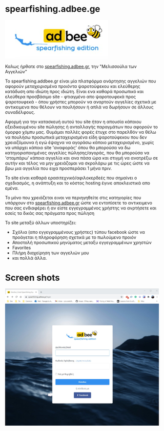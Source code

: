 # spearfishing.adbee.ge

![](images/logo.jpg)

Καλως ήρθατε στο [spearfishing.adbee.gr](https://spearfishing.adbee.gr), την "Mελισσούλα των Aγγελιών"

To spearfishing.addbee.gr είναι μία πλατφόρμα ανάρτησης αγγελιών που αφορούν μεταχειρισμένα προιόντα ψαροτούφεκου και ελεύθερης κατάδυση απο ιδιώτη προς ιδιώτη. Είναι ενα καθαρά προσωπικό και ελεύθερα προσβάσιμο site - φτιαγμένο απο ψαροτουφεκά προς ψαροτουφεκά - όπου χρήστες μπορούν να αναρτούν αγγελίες σχετικά με αντικειμενα που θέλουν να πουλήσουν ή απλά να δωρήσουν σε άλλους συναδέλφους.

Αφορμή για την κατασκευή αυτού του site ήταν η απουσία κάποιου εξειδικευμένου site πώλησης ή ανταλλαγής παραγμάτων που αφορούν το όμορφο χόμπυ μας. Θυμάμαι πολλές φορές έτυχε στο παρελθόν να θέλω να πουλήσω προσωπικά μεταχειρισμένα είδη ψαροτούφεκου που δεν χρειαζόμουνα ή εγώ έψαχνα να αγοράσω κάποιο μεταχειρισμένο, χωρίς να υπάρχει κάποιο site 'αναφοράς' όπου θα μπορούσα να δω κατηγοριοποιημένες αγγελίες πώλησης/αγοράς, που θα μπορούσα να 'σταμπάρω' κάποια αγγελία και ανα πάσα ώρα και στιγμή να ανατρέξω σε αυτήν και τέλος να μην χρειάζομαι να σκρολάρω με τις ώρες ώστε να βρω μια αγγελία που ειχα προσπεράσει 1 μήνα πριν.

Το site είναι καθαρά ερασιτεχνικό/αφιλοκερδεές που σημαίνει ο σχεδιασμός, η ανάπτυξη και το κόστος hosting έγινε αποκλειστικά απο εμένα.

To μόνο που χρειάζεται ειναι να περιηγηθείτε στις κατηγορίες που υπάρχουν στο [spearfishing.adbee.gr](https://spearfishing.adbee.gr) ώστε να εντοπίσετε το αντικειμενο που σας ενδιαφέρει ή αν είστε εγγεγραμμένος χρήστης να ανρτήσετε και εσείς τα δικάς σας πράγματα προς πώληση

Το site μεταξύ άλλων υποστηρίζει:

- Σχόλια (απο εγγεγραμμένους χρήστες) τύπoυ facebook ώστε να προάγεται η πληροφόρηση σχετικά με το πωλούμενο προιόν
- Αποστολή προσωπικού μηνύματος μεταξυ εγγεγραμμένων χρηστών
- Favorites
- Πλήρη διαχείρηση των αγγελιών μου
- και πολλά άλλα.

# Screen shots
![login](images/login.jpg)







